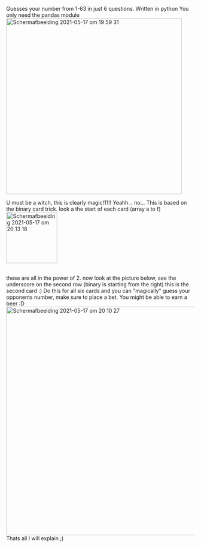 Guesses your number from 1-63 in just 6 questions. Written in python
You only need the pandas module
<img width="469" alt="Schermafbeelding 2021-05-17 om 19 59 31" src="https://user-images.githubusercontent.com/23695684/118535186-71d24280-b74a-11eb-80d8-454e6674af57.png">

U must be a witch, this is clearly magic!11!! Yeahh... no...
This is based on the binary card trick. look a the start of each card (array a to f) <br>
<img width="136" alt="Schermafbeelding 2021-05-17 om 20 13 18" src="https://user-images.githubusercontent.com/23695684/118536743-6253f900-b74c-11eb-843b-703db0a00b58.png">

<br>these are all in the power of 2. now look at the picture below, see the underscore on the second row (binary is starting from the right) this is the second card :) Do this for all six cards and you can "magically" guess your opponents number, make sure to place a bet. You might be able to earn a beer :D <br>
<img width="609" alt="Schermafbeelding 2021-05-17 om 20 10 27" src="https://user-images.githubusercontent.com/23695684/118536471-13a65f00-b74c-11eb-9e80-74e26a2efb4a.png">
<br>Thats all I will explain ;)
